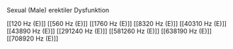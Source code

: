 Sexual (Male) erektiler Dysfunktion

[[120 Hz (E)]]
[[560 Hz (E)]]
[[1760 Hz (E)]]
[[8320 Hz (E)]]
[[40310 Hz (E)]]
[[43890 Hz (E)]]
[[291240 Hz (E)]]
[[581260 Hz (E)]]
[[638190 Hz (E)]]
[[708920 Hz (E)]]